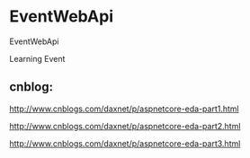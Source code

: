# EventWebApi

EventWebApi

Learning Event


## cnblog:

http://www.cnblogs.com/daxnet/p/aspnetcore-eda-part1.html

http://www.cnblogs.com/daxnet/p/aspnetcore-eda-part2.html

http://www.cnblogs.com/daxnet/p/aspnetcore-eda-part3.html
